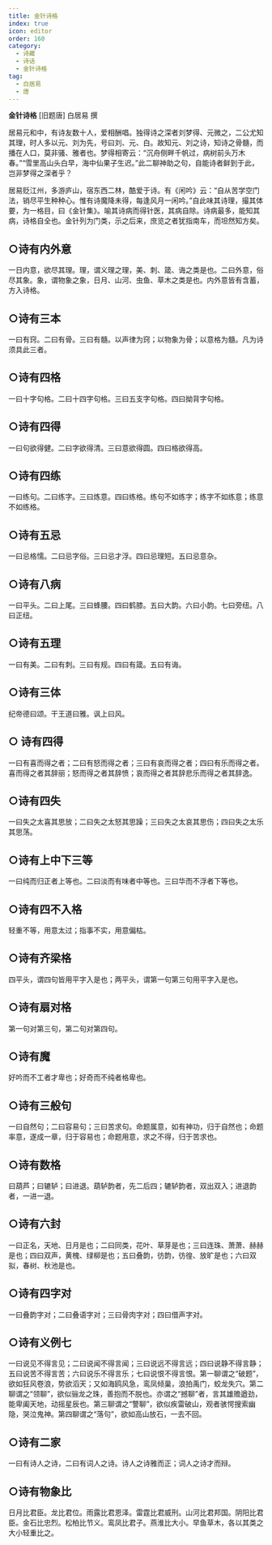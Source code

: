 ```yaml
---
title: 金针诗格
index: true
icon: editor
order: 160
category:
  - 诗藏
  - 诗话
  - 金针诗格
tag:
  - 白居易
  - 唐
---
```


**金针诗格** [旧题唐] 白居易 撰  

居易元和中，有诗友数十人，爱相酬唱。独得诗之深者刘梦得、元微之，二公尤知其理，时人多以元、刘为先，号曰刘、元、白。故知元、刘之诗，知诗之骨髓，而播在人口，莫非骚、雅者也。梦得相寄云：“沉舟侧畔千帆过，病树前头万木春。”“雪里高山头白早，海中仙果子生迟。”此二聊神助之句，自能诗者鲜到于此，岂非梦得之深者乎？  

居易贬江州，多游庐山，宿东西二林，酷爱于诗。有《闲吟》云：“自从苦学空门法，销尽平生种种心。惟有诗魔降未得，每逢风月一闲吟。”自此味其诗理，撮其体要，为一格目，曰《金针集》。喻其诗病而得针医，其病自除。诗病最多，能知其病，诗格自全也。金针列为门类，示之后来，庶览之者犹指南车，而坦然知方矣。  

## ○诗有内外意  

一日内意，欲尽其理。理，谓义理之理，美、刺、箴、诲之类是也。二曰外意，俗尽其象。象，谓物象之象，日月、山河、虫鱼、草木之类是也。内外意皆有含蓄，方入诗格。  

## ○诗有三本  

一曰有窍。二曰有骨。三曰有髓。以声律为窍；以物象为骨；以意格为髓。凡为诗须具此三者。  

## ○诗有四格  

一曰十字句格。二曰十四字句格。三曰五支字句格。四曰拗背字句格。  

## ○诗有四得  

一曰句欲得健。二曰字欲得清。三曰意欲得圆。四曰格欲得高。  

## ○诗有四练  

一曰练句。二曰练字。三曰炼意。四曰练格。练句不如练字；练字不如练意；练意不如练格。  

## ○诗有五忌  

一曰忌格懦。二曰忌字俗。三曰忌才浮。四曰忌理短。五曰忌意杂。  

## ○诗有八病  

一曰平头。二曰上尾。三曰蜂腰。四曰鹤膝。五曰大韵。六曰小韵。七曰旁纽。八曰正纽。  

## ○诗有五理  

一曰有美。二曰有刺。三曰有规。四曰有箴。五曰有诲。  

## ○诗有三体  

纪帝德曰颂。干王道曰雅。讽上曰风。  

## ○ 诗有四得  

一曰有喜而得之者；二曰有怒而得之者；三曰有哀而得之者；四曰有乐而得之者。喜而得之者其辞丽；怒而得之者其辞愤；哀而得之者其辞悲乐而得之者其辞逸。  

## ○诗有四失  

一曰失之太喜其思放；二曰失之太怒其思躁；三曰失之太哀其思伤；四曰失之太乐其思荡。  

## ○诗有上中下三等  

一曰纯而归正者上等也。二曰淡而有味者中等也。三曰华而不浮者下等也。  

## ○诗有四不入格  

轻重不等，用意太过；指事不实，用意偏枯。  

## ○诗有齐梁格  

四平头，谓四句皆用平字入是也；两平头，谓第一句第三句用平字入是也。  

## ○诗有扇对格  

第一句对第三句，第二句对第四句。  

## ○诗有魔  

好吟而不工者才卑也；好奇而不纯者格卑也。  

## ○诗有三般句  

一曰自然句；二曰容易句；三曰苦求句。命题属意，如有神功，归于自然也；命题率意，遂成一章，归于容易也；命题用意，求之不得，归于苦求也。  

## ○诗有数格  

曰葫芦；曰辘轳；曰进退。葫轳韵者，先二后四；辘轳韵者，双出双入；进退韵者，一进一退。  

## ○诗有六封  

一曰正名，天地、日月是也；二曰同类，花叶、草芽是也；三曰连珠、萧萧、赫赫是也；四曰双声，黄槐、绿柳是也；五曰叠韵，彷韵，彷徨、放旷是也；六曰双拟，春树、秋池是也。  

## ○诗有四字对  

一曰叠韵字对；二曰叠语字对；三曰骨肉字对；四曰借声字对。  

## ○诗有义例七  

一曰说见不得言见；二曰说闻不得言闻；三曰说远不得言远；四曰说静不得言静；五曰说苦不得言苦；六曰说乐不得言乐；七曰说恨不得言恨。第一聊谓之“破题”，欲如狂风卷浪，势欲滔天；又如海鸥风急，鸾凤倾巢，浪拍禹门，蛟龙失穴。第二聊谓之“领聊”，欲似骊龙之珠，善抱而不脱也。亦谓之“撼聊”者，言其雄赡遒劲，能卑阖天地，动摇星辰也。第三聊谓之“警聊”，欲似疾雷破山，观者骇愕搜索幽隐，哭泣鬼神。第四聊谓之“落句”，欲如高山放石，一去不回。  

## ○诗有二家  

一曰有诗人之诗，二曰有词人之诗。诗人之诗雅而正；词人之诗才而辩。  

## ○诗有物象比  

日月比君臣。龙比君位。雨露比君恩泽。雷霆比君威刑。山河比君邦国。阴阳比君臣。金石比忠烈。松柏比节义。鸾凤比君子。燕淮比大小。早鱼草木，各以其类之大小轻重比之。  
